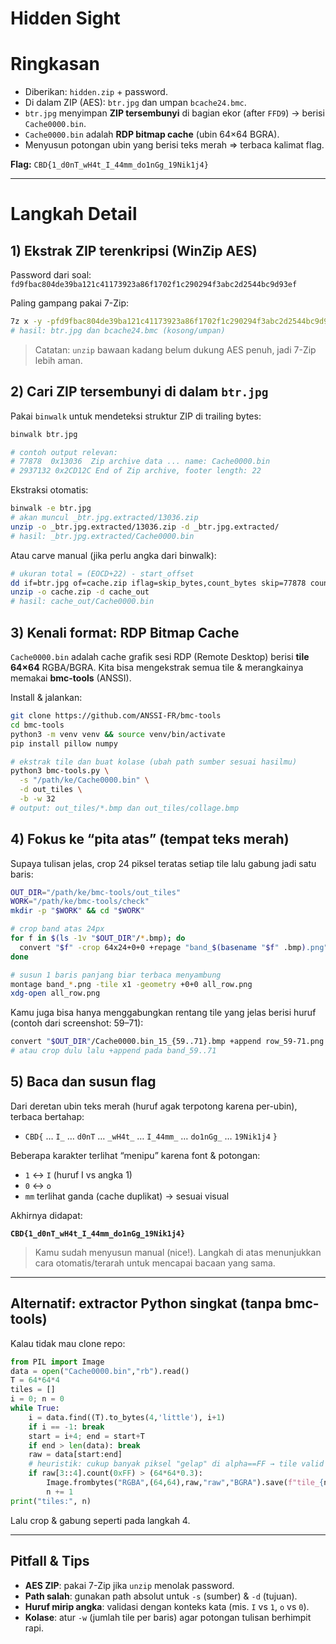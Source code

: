  # Hidden Sight

# Ringkasan

* Diberikan: `hidden.zip` + password.
* Di dalam ZIP (AES): `btr.jpg` dan umpan `bcache24.bmc`.
* `btr.jpg` menyimpan **ZIP tersembunyi** di bagian ekor (after `FFD9`) → berisi `Cache0000.bin`.
* `Cache0000.bin` adalah **RDP bitmap cache** (ubin 64×64 BGRA).
* Menyusun potongan ubin yang berisi teks merah ⇒ terbaca kalimat flag.

**Flag:** `CBD{1_d0nT_wH4t_I_44mm_do1nGg_19Nik1j4}`

---

# Langkah Detail

## 1) Ekstrak ZIP terenkripsi (WinZip AES)

Password dari soal:
`fd9fbac804de39ba121c41173923a86f1702f1c290294f3abc2d2544bc9d93ef`

Paling gampang pakai 7-Zip:

```bash
7z x -y -pfd9fbac804de39ba121c41173923a86f1702f1c290294f3abc2d2544bc9d93ef hidden.zip
# hasil: btr.jpg dan bcache24.bmc (kosong/umpan)
```

> Catatan: `unzip` bawaan kadang belum dukung AES penuh, jadi 7-Zip lebih aman.

## 2) Cari ZIP tersembunyi di dalam `btr.jpg`

Pakai `binwalk` untuk mendeteksi struktur ZIP di trailing bytes:

```bash
binwalk btr.jpg

# contoh output relevan:
# 77878  0x13036  Zip archive data ... name: Cache0000.bin
# 2937132 0x2CD12C End of Zip archive, footer length: 22
```

Ekstraksi otomatis:

```bash
binwalk -e btr.jpg
# akan muncul _btr.jpg.extracted/13036.zip
unzip -o _btr.jpg.extracted/13036.zip -d _btr.jpg.extracted/
# hasil: _btr.jpg.extracted/Cache0000.bin
```

Atau carve manual (jika perlu angka dari binwalk):

```bash
# ukuran total = (EOCD+22) - start_offset
dd if=btr.jpg of=cache.zip iflag=skip_bytes,count_bytes skip=77878 count=$((2937132+22-77878))
unzip -o cache.zip -d cache_out
# hasil: cache_out/Cache0000.bin
```

## 3) Kenali format: **RDP Bitmap Cache**

`Cache0000.bin` adalah cache grafik sesi RDP (Remote Desktop) berisi **tile 64×64** RGBA/BGRA.
Kita bisa mengekstrak semua tile & merangkainya memakai **bmc-tools** (ANSSI).

Install & jalankan:

```bash
git clone https://github.com/ANSSI-FR/bmc-tools
cd bmc-tools
python3 -m venv venv && source venv/bin/activate
pip install pillow numpy

# ekstrak tile dan buat kolase (ubah path sumber sesuai hasilmu)
python3 bmc-tools.py \
  -s "/path/ke/Cache0000.bin" \
  -d out_tiles \
  -b -w 32
# output: out_tiles/*.bmp dan out_tiles/collage.bmp
```

## 4) Fokus ke “pita atas” (tempat teks merah)

Supaya tulisan jelas, crop 24 piksel teratas setiap tile lalu gabung jadi satu baris:

```bash
OUT_DIR="/path/ke/bmc-tools/out_tiles"
WORK="/path/ke/bmc-tools/check"
mkdir -p "$WORK" && cd "$WORK"

# crop band atas 24px
for f in $(ls -1v "$OUT_DIR"/*.bmp); do
  convert "$f" -crop 64x24+0+0 +repage "band_$(basename "$f" .bmp).png"
done

# susun 1 baris panjang biar terbaca menyambung
montage band_*.png -tile x1 -geometry +0+0 all_row.png
xdg-open all_row.png
```

Kamu juga bisa hanya menggabungkan rentang tile yang jelas berisi huruf (contoh dari screenshot: 59–71):

```bash
convert "$OUT_DIR"/Cache0000.bin_15_{59..71}.bmp +append row_59-71.png
# atau crop dulu lalu +append pada band_59..71
```

## 5) Baca dan susun flag

Dari deretan ubin teks merah (huruf agak terpotong karena per-ubin), terbaca bertahap:

* `CBD{` … `I_` … `d0nT` … `_wH4t_` … `I_44mm_` … `do1nGg_` … `19Nik1j4` `}`

Beberapa karakter terlihat “menipu” karena font & potongan:

* `1` ↔ `I` (huruf I vs angka 1)
* `0` ↔ `o`
* `mm` terlihat ganda (cache duplikat) → sesuai visual

Akhirnya didapat:

**`CBD{1_d0nT_wH4t_I_44mm_do1nGg_19Nik1j4}`**

> Kamu sudah menyusun manual (nice!). Langkah di atas menunjukkan cara otomatis/terarah untuk mencapai bacaan yang sama.

---

## Alternatif: extractor Python singkat (tanpa bmc-tools)

Kalau tidak mau clone repo:

```python
from PIL import Image
data = open("Cache0000.bin","rb").read()
T = 64*64*4
tiles = []
i = 0; n = 0
while True:
    i = data.find((T).to_bytes(4,'little'), i+1)
    if i == -1: break
    start = i+4; end = start+T
    if end > len(data): break
    raw = data[start:end]
    # heuristik: cukup banyak piksel "gelap" di alpha==FF → tile valid
    if raw[3::4].count(0xFF) > (64*64*0.3):
        Image.frombytes("RGBA",(64,64),raw,"raw","BGRA").save(f"tile_{n:05d}.png")
        n += 1
print("tiles:", n)
```

Lalu crop & gabung seperti pada langkah 4.

---

## Pitfall & Tips

* **AES ZIP**: pakai 7-Zip jika `unzip` menolak password.
* **Path salah**: gunakan path absolut untuk `-s` (sumber) & `-d` (tujuan).
* **Huruf mirip angka**: validasi dengan konteks kata (mis. `I` vs `1`, `o` vs `0`).
* **Kolase**: atur `-w` (jumlah tile per baris) agar potongan tulisan berhimpit rapi.
